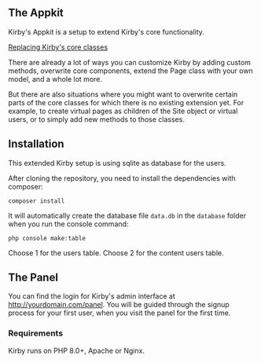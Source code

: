 ## The Appkit

Kirby's Appkit is a setup to extend Kirby's core functionality.

[Replacing Kirby's core classes](https://getkirby.com/docs/cookbook/extensions/replacing-core-classes)

There are already a lot of ways you can customize Kirby by adding custom methods, overwrite core components, extend the Page class with your own model, and a whole lot more.

But there are also situations where you might want to overwrite certain parts of the core classes for which there is no existing extension yet. For example, to create virtual pages as children of the Site object or virtual users, or to simply add new methods to those classes.



## Installation

This extended Kirby setup is using sqlite as database for the users.

After cloning the repository, you need to install the dependencies with composer:

`composer install`

It will automatically create the database file `data.db` in the `database` folder when you run the console command:

`php console make:table`

Choose 1 for the users table.
Choose 2 for the content users table.



## The Panel

You can find the login for Kirby's admin interface at
http://yourdomain.com/panel. You will be guided through the signup
process for your first user, when you visit the panel
for the first time.

### Requirements

Kirby runs on PHP 8.0+, Apache or Nginx.

